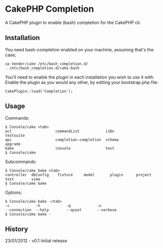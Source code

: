 CakePHP Completion
==================

A CakePHP plugin to enable (bash) completion for the CakePHP cli.

Installation
------------

You need bash-completion enabled on your machine, assuming that's the case;

	cp Vendor/cake /etc/bash_completion.d/
	. /etc/bash_completion.d/cake.bash

You'll need to enable the plugin in each installation you wish to use it with. Enable the plugin
as you would any other, by editing your bootstrap.php file:

	CakePlugin::load('Completion');

Usage
-----

Commands:

	$ Console/cake <tab>
	acl                    commandList            i18n                   testsuite
	api                    completion.completion  schema                 upgrade
	bake                   console                test
	$ Console/cake

Subcommands:

	$ Console/cake bake <tab>
	controller  dbConfig    fixture     model       plugin      project     test        view
	$ Console/cake bake

Options:

	$ Console/cake bake -<tab>
	-c            -h            -q            -v
	--connection  --help        --quiet       --verbose
	$ Console/cake bake -

History
-------

23/01/2012 - v0.1 Initial release
